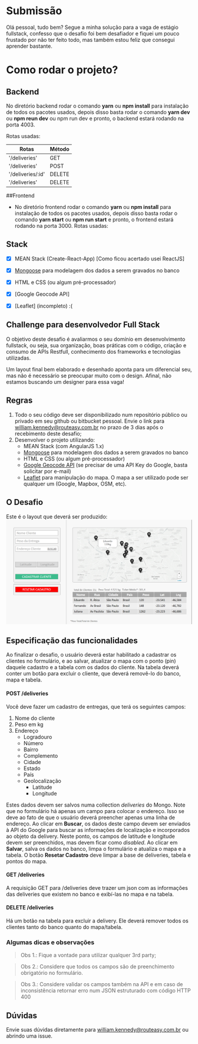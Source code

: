 # Submissão
Olá pessoal, tudo bem? Segue a minha solução para a vaga de estágio fullstack, confesso que o desafio foi bem desafiador e fiquei um pouco frustado por não ter feito todo, mas também estou feliz que consegui aprender bastante.

# Como rodar o projeto?
## Backend
No diretório backend rodar o comando **yarn** ou **npm install** para instalação de todos os pacotes usados, depois disso basta rodar o comando **yarn dev** ou **npm reun dev** ou npm run dev e pronto, o backend estará rodando na porta 4003.

Rotas usadas:

Rotas | Método 
------|--------
'/deliveries'| GET
'/deliveries'| POST
'/deliveries/:id'| DELETE
'/deliveries'| DELETE
 
 ##Frontend
- No diretório frontend rodar o comando  **yarn** ou **npm install** para instalação de todos os pacotes usados, depois disso basta rodar o comando **yarn start** ou **npm run start** e pronto, o frontend estará rodando na porta 3000.
Rotas usadas:

## Stack

- [x] MEAN Stack (Create-React-App) [Como ficou acertado usei ReactJS]
- [x] [Mongoose](http://mongoosejs.com) para modelagem dos dados a serem gravados no banco
- [x] HTML e CSS (ou algum pré-processador)
- [x]  [Google Geocode API]
- [x]  [Leaflet] (incompleto) :(



## Challenge para desenvolvedor Full Stack

O objetivo deste desafio é avaliarmos o seu domínio em desenvolvimento fullstack, ou seja, sua organização, boas práticas com o código, criação e consumo de APIs Restfull, conhecimento dos frameworks e tecnologias utilizadas.

Um layout final bem elaborado e desenhado aponta para um diferencial seu, mas não é necessário se preocupar muito com o design. Afinal, não estamos buscando um designer para essa vaga! 

## Regras

1. Todo o seu código deve ser disponibilizado num repositório público ou privado em seu github ou bitbucket pessoal. Envie o link para william.kennedy@routeasy.com.br no prazo de 3 dias após o recebimento deste desafio;
2. Desenvolver o projeto utilizando: 
    - MEAN Stack (com AngularJS 1.x)
    - [Mongoose](http://mongoosejs.com) para modelagem dos dados a serem gravados no banco
    - HTML e CSS (ou algum pré-processador)
    - [Google Geocode API](https://developers.google.com/maps/documentation/geocoding/intro?hl=pt-br) (se precisar de uma API Key do Google, basta solicitar por e-mail)
    - [Leaflet](http://leafletjs.com/) para manipulação do mapa. O mapa a ser utilizado pode ser qualquer um (Google, Mapbox, OSM, etc).


## O Desafio

Este é o layout que deverá ser produzido:
![layout](challenge.png)

## Especificação das funcionalidades

Ao finalizar o desafio, o usuário deverá estar habilitado a cadastrar os clientes no formulário, e ao salvar, atualizar o mapa com o ponto (pin) daquele cadastro e a tabela com os dados do cliente. Na tabela deverá conter um botão para excluir o cliente, que deverá removê-lo do banco, mapa e tabela.

#### POST /deliveries

Você deve fazer um cadastro de entregas, que terá os seguintes campos:
1. Nome do cliente
2. Peso em kg
3. Endereço
    - Logradouro
    - Número
    - Bairro
    - Complemento
    - Cidade
    - Estado
    - País
    - Geolocalização
        - Latitude
        - Longitude

Estes dados devem ser salvos numa collection _deliveries_ do Mongo.
Note que no formulário há apenas um campo para colocar o endereço. Isso se deve ao fato de que o usuário deverá preencher apenas uma linha de endereço. Ao clicar em **Buscar**, os dados deste campo devem ser enviados à API do Google para buscar as informações de localização e incorporados ao objeto da delivery. Neste ponto, os campos de latitude e longitude devem ser preenchidos, mas devem ficar como _disabled_. Ao clicar em **Salvar**, salva os dados no banco, limpa o formulário e atualiza o mapa e a tabela. O botão **Resetar Cadastro** deve limpar a base de deliveries, tabela e pontos do mapa.

#### GET /deliveries

A requisição GET para /deliveries deve trazer um json com as informações das deliveries que existem no banco e exibí-las no mapa e na tabela.

#### DELETE /deliveries

Há um botão na tabela para excluir a delivery. Ele deverá remover todos os clientes tanto do banco quanto do mapa/tabela.


### Algumas dicas e observações
> Obs 1.: Fique a vontade para utilizar qualquer 3rd party;

> Obs 2.: Considere que todos os campos são de preenchimento obrigatório no formulário.

> Obs 3.: Considere validar os campos também na API e em caso de inconsistência retornar erro num JSON estruturado com código HTTP 400



## Dúvidas
Envie suas dúvidas diretamente para william.kennedy@routeasy.com.br ou abrindo uma issue.
